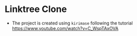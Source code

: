 # Linktree Clone

- The project is created using `kirimase` following the tutorial https://www.youtube.com/watch?v=C_WspTAxOVA
